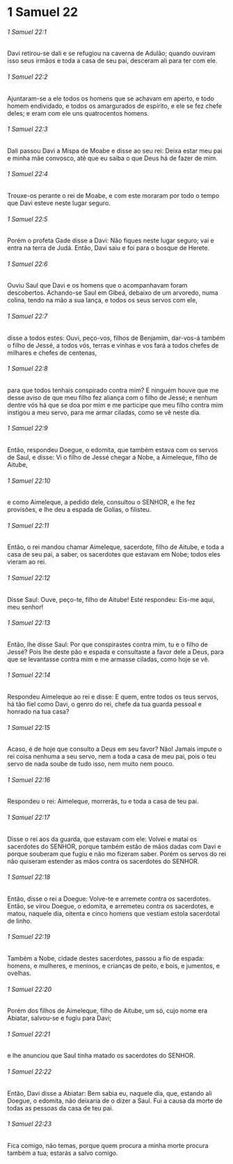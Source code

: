 # 1 Samuel 22

###### 1 Samuel 22:1

Davi retirou-se dali e se refugiou na caverna de Adulão; quando ouviram isso seus irmãos e toda a casa de seu pai, desceram ali para ter com ele.

###### 1 Samuel 22:2

Ajuntaram-se a ele todos os homens que se achavam em aperto, e todo homem endividado, e todos os amargurados de espírito, e ele se fez chefe deles; e eram com ele uns quatrocentos homens.

###### 1 Samuel 22:3

Dali passou Davi a Mispa de Moabe e disse ao seu rei: Deixa estar meu pai e minha mãe convosco, até que eu saiba o que Deus há de fazer de mim.

###### 1 Samuel 22:4

Trouxe-os perante o rei de Moabe, e com este moraram por todo o tempo que Davi esteve neste lugar seguro.

###### 1 Samuel 22:5

Porém o profeta Gade disse a Davi: Não fiques neste lugar seguro; vai e entra na terra de Judá. Então, Davi saiu e foi para o bosque de Herete.

###### 1 Samuel 22:6

Ouviu Saul que Davi e os homens que o acompanhavam foram descobertos. Achando-se Saul em Gibeá, debaixo de um arvoredo, numa colina, tendo na mão a sua lança, e todos os seus servos com ele,

###### 1 Samuel 22:7

disse a todos estes: Ouvi, peço-vos, filhos de Benjamim, dar-vos-á também o filho de Jessé, a todos vós, terras e vinhas e vos fará a todos chefes de milhares e chefes de centenas,

###### 1 Samuel 22:8

para que todos tenhais conspirado contra mim? E ninguém houve que me desse aviso de que meu filho fez aliança com o filho de Jessé; e nenhum dentre vós há que se doa por mim e me participe que meu filho contra mim instigou a meu servo, para me armar ciladas, como se vê neste dia.

###### 1 Samuel 22:9

Então, respondeu Doegue, o edomita, que também estava com os servos de Saul, e disse: Vi o filho de Jessé chegar a Nobe, a Aimeleque, filho de Aitube,

###### 1 Samuel 22:10

e como Aimeleque, a pedido dele, consultou o SENHOR, e lhe fez provisões, e lhe deu a espada de Golias, o filisteu.

###### 1 Samuel 22:11

Então, o rei mandou chamar Aimeleque, sacerdote, filho de Aitube, e toda a casa de seu pai, a saber, os sacerdotes que estavam em Nobe; todos eles vieram ao rei.

###### 1 Samuel 22:12

Disse Saul: Ouve, peço-te, filho de Aitube! Este respondeu: Eis-me aqui, meu senhor!

###### 1 Samuel 22:13

Então, lhe disse Saul: Por que conspirastes contra mim, tu e o filho de Jessé? Pois lhe deste pão e espada e consultaste a favor dele a Deus, para que se levantasse contra mim e me armasse ciladas, como hoje se vê.

###### 1 Samuel 22:14

Respondeu Aimeleque ao rei e disse: E quem, entre todos os teus servos, há tão fiel como Davi, o genro do rei, chefe da tua guarda pessoal e honrado na tua casa?

###### 1 Samuel 22:15

Acaso, é de hoje que consulto a Deus em seu favor? Não! Jamais impute o rei coisa nenhuma a seu servo, nem a toda a casa de meu pai, pois o teu servo de nada soube de tudo isso, nem muito nem pouco.

###### 1 Samuel 22:16

Respondeu o rei: Aimeleque, morrerás, tu e toda a casa de teu pai.

###### 1 Samuel 22:17

Disse o rei aos da guarda, que estavam com ele: Volvei e matai os sacerdotes do SENHOR, porque também estão de mãos dadas com Davi e porque souberam que fugiu e não mo fizeram saber. Porém os servos do rei não quiseram estender as mãos contra os sacerdotes do SENHOR.

###### 1 Samuel 22:18

Então, disse o rei a Doegue: Volve-te e arremete contra os sacerdotes. Então, se virou Doegue, o edomita, e arremeteu contra os sacerdotes, e matou, naquele dia, oitenta e cinco homens que vestiam estola sacerdotal de linho.

###### 1 Samuel 22:19

Também a Nobe, cidade destes sacerdotes, passou a fio de espada: homens, e mulheres, e meninos, e crianças de peito, e bois, e jumentos, e ovelhas.

###### 1 Samuel 22:20

Porém dos filhos de Aimeleque, filho de Aitube, um só, cujo nome era Abiatar, salvou-se e fugiu para Davi;

###### 1 Samuel 22:21

e lhe anunciou que Saul tinha matado os sacerdotes do SENHOR.

###### 1 Samuel 22:22

Então, Davi disse a Abiatar: Bem sabia eu, naquele dia, que, estando ali Doegue, o edomita, não deixaria de o dizer a Saul. Fui a causa da morte de todas as pessoas da casa de teu pai.

###### 1 Samuel 22:23

Fica comigo, não temas, porque quem procura a minha morte procura também a tua; estarás a salvo comigo.

